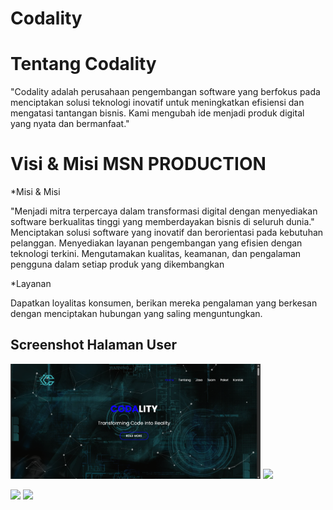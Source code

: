 # Codality

# Tentang Codality
"Codality adalah perusahaan pengembangan
software yang berfokus pada menciptakan solusi
teknologi inovatif untuk meningkatkan efisiensi dan
mengatasi tantangan bisnis. Kami mengubah ide
menjadi produk digital yang nyata dan bermanfaat."

# Visi & Misi MSN PRODUCTION

*Misi & Misi

"Menjadi mitra terpercaya dalam transformasi digital dengan
menyediakan software berkualitas tinggi yang
memberdayakan bisnis di seluruh dunia."
Menciptakan solusi software yang inovatif dan
berorientasi pada kebutuhan pelanggan.
Menyediakan layanan pengembangan yang efisien
dengan teknologi terkini.
Mengutamakan kualitas, keamanan, dan pengalaman
pengguna dalam setiap produk yang dikembangkan

*Layanan

Dapatkan loyalitas konsumen, berikan mereka pengalaman yang berkesan dengan menciptakan hubungan yang saling menguntungkan.


## Screenshot Halaman User

<p align='Left' valign='top'>
    <span>
        <img src='https://github.com/alfinfarhansyah12/CODALITY/blob/main/screenshoot/code1.png'  width=400 />
        <img src='https://github.com/DanyAdhi/Company-Profile-Laravel/blob/master/ScreenShot/user-articles.png'  width=400 />
    </span>
</p>

<p align='Left' valign='top'>
    <span>
        <img src='https://github.com/DanyAdhi/Company-Profile-Laravel/blob/master/ScreenShot/user-destinations.jpg'  width=400 />
        <img src='https://github.com/DanyAdhi/Company-Profile-Laravel/blob/master/ScreenShot/user-contact.png'  width=400 />
    </span>
</p>

<br />
<br />
